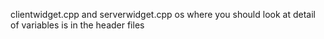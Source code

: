 clientwidget.cpp and serverwidget.cpp os where you should look at
detail of variables is in the header files
